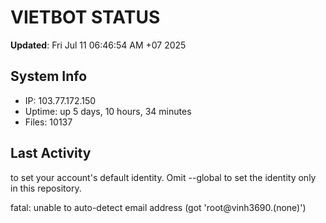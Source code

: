 # VIETBOT STATUS
**Updated**: Fri Jul 11 06:46:54 AM +07 2025

## System Info
- IP: 103.77.172.150
- Uptime: up 5 days, 10 hours, 34 minutes
- Files: 10137

## Last Activity

to set your account's default identity.
Omit --global to set the identity only in this repository.

fatal: unable to auto-detect email address (got 'root@vinh3690.(none)')
